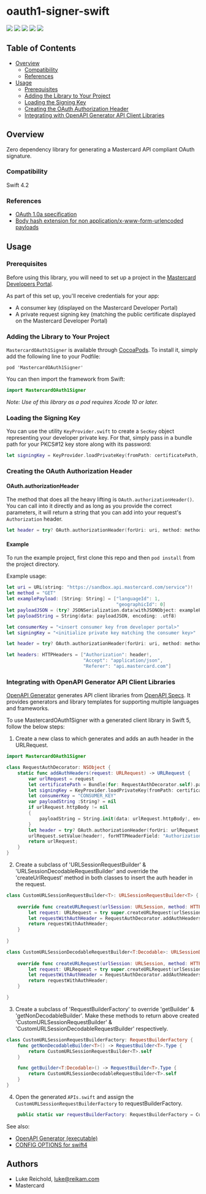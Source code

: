 # oauth1-signer-swift

[![](https://github.com/Mastercard/oauth1-signer-swift/workflows/Build%20&%20Test/badge.svg)](https://github.com/Mastercard/oauth1-signer-swift/actions?query=workflow%3A%22Build+%26+Test%22)
[![](https://sonarcloud.io/api/project_badges/measure?project=Mastercard_oauth1-signer-swift&metric=alert_status)](https://sonarcloud.io/dashboard?id=Mastercard_oauth1-signer-swift)
[![](https://github.com/Mastercard/oauth1-signer-swift/workflows/broken%20links%3F/badge.svg)](https://github.com/Mastercard/oauth1-signer-swift/actions?query=workflow%3A%22broken+links%3F%22)
[![](https://img.shields.io/cocoapods/v/MastercardOAuth1Signer.svg?style=flat&color=blue)](https://cocoapods.org/pods/MastercardOAuth1Signer)
[![](https://img.shields.io/badge/license-MIT-yellow.svg)](https://github.com/Mastercard/oauth1-signer-swift/blob/master/LICENSE)

## Table of Contents
- [Overview](#overview)
    * [Compatibility](#compatibility)
    * [References](#references)
- [Usage](#usage)
    * [Prerequisites](#prerequisites)
    * [Adding the Library to Your Project](#adding-the-library-to-your-project)
    * [Loading the Signing Key](#loading-the-signing-key) 
    * [Creating the OAuth Authorization Header](#creating-the-oauth-authorization-header)
    * [Integrating with OpenAPI Generator API Client Libraries](#integrating-with-openapi-generator-api-client-libraries)

## Overview <a name="overview"></a>

Zero dependency library for generating a Mastercard API compliant OAuth signature.

### Compatibility <a name="compatibility"></a>
Swift 4.2

### References <a name="references"></a>
* [OAuth 1.0a specification](https://tools.ietf.org/html/rfc5849)
* [Body hash extension for non application/x-www-form-urlencoded payloads](https://tools.ietf.org/id/draft-eaton-oauth-bodyhash-00.html)

## Usage <a name="usage"></a>

### Prerequisites <a name="prerequisites"></a>

Before using this library, you will need to set up a project in the [Mastercard Developers Portal](https://developer.mastercard.com). 

As part of this set up, you'll receive credentials for your app:
* A consumer key (displayed on the Mastercard Developer Portal)
* A private request signing key (matching the public certificate displayed on the Mastercard Developer Portal)

### Adding the Library to Your Project <a name="adding-the-library-to-your-project"></a>

`MastercardOAuth1Signer` is available through [CocoaPods](https://cocoapods.org). To install it, simply add the following line to your Podfile:

```
pod 'MastercardOAuth1Signer'
```

You can then import the framework from Swift:
```swift
import MastercardOAuth1Signer
```

*Note: Use of this library as a pod requires Xcode 10 or later.*

### Loading the Signing Key <a name="loading-the-signing-key"></a>

You can use the utility `KeyProvider.swift` to create a `SecKey` object representing your developer private key. 
For that, simply pass in a bundle path for your PKCS#12 key store along with its password:

```swift
let signingKey = KeyProvider.loadPrivateKey(fromPath: certificatePath, keyPassword: "<<PASSWORD>>")!
```

### Creating the OAuth Authorization Header <a name="creating-the-oauth-authorization-header"></a>

#### OAuth.authorizationHeader <a name="oauth-authorizationheader"></a>

The method that does all the heavy lifting is `OAuth.authorizationHeader()`. You can call into it directly and as long as you provide the correct parameters, it will return a string that you can add into your request's `Authorization` header.

```swift
let header = try? OAuth.authorizationHeader(forUri: uri, method: method, payload: payloadString, consumerKey: consumerKey, signingPrivateKey: signingKey)
```

#### Example <a name="example"></a>

To run the example project, first clone this repo and then `pod install` from the project directory.

Example usage:

```swift
let uri = URL(string: "https://sandbox.api.mastercard.com/service")!
let method = "GET"
let examplePayload: [String: String] = ["languageId": 1,
                                        "geographicId": 0]
let payloadJSON = (try? JSONSerialization.data(withJSONObject: examplePayload, options: [])) ?? Data()
let payloadString = String(data: payloadJSON, encoding: .utf8)

let consumerKey = "<insert consumer key from developer portal>"
let signingKey = "<initialize private key matching the consumer key>"

let header = try? OAuth.authorizationHeader(forUri: uri, method: method, payload: payloadString, consumerKey: consumerKey, signingPrivateKey: myPrivateKey)

let headers: HTTPHeaders = ["Authorization": header!,
                            "Accept": "application/json",
                            "Referer": "api.mastercard.com"]
```
### Integrating with OpenAPI Generator API Client Libraries <a name="integrating-with-openapi-generator-api-client-libraries"></a>

[OpenAPI Generator](https://github.com/OpenAPITools/openapi-generator) generates API client libraries from [OpenAPI Specs](https://github.com/OAI/OpenAPI-Specification). 
It provides generators and library templates for supporting multiple languages and frameworks.

To use MastercardOAuth1Signer with a generated client library in Swift 5, follow the below steps:

1. Create a new class to which generates and adds an auth header in the URLRequest.
```swift
import MastercardOAuth1Signer

class RequestAuthDecorator: NSObject {
    static func addAuthHeaders(request: URLRequest) -> URLRequest {
        var urlRequest = request
        let certificatePath = Bundle(for: RequestAuthDecorator.self).path(forResource: "<<FILENAME>>", ofType: "p12")
        let signingKey = KeyProvider.loadPrivateKey(fromPath: certificatePath!, keyPassword: "<<PASSWORD>>")!
        let consumerKey = "CONSUMER_KEY"
        var payloadString :String? = nil
        if urlRequest.httpBody != nil
        {
            payloadString = String.init(data: urlRequest.httpBody!, encoding: .utf8)
        }
        let header = try? OAuth.authorizationHeader(forUri: urlRequest.url!, method: urlRequest.httpMethod!, payload: payloadString, consumerKey: consumerKey, signingPrivateKey: signingKey)
        urlRequest.setValue(header!, forHTTPHeaderField: "Authorization")
        return urlRequest;
    }
}
```
2. Create a subclass of 'URLSessionRequestBuilder' & 'URLSessionDecodableRequestBuilder' and override the 'createUrlRequest' method in both classes to insert the auth header in the request.

```swift
class CustomURLSessionRequestBuilder<T>: URLSessionRequestBuilder<T> {
    
    override func createURLRequest(urlSession: URLSession, method: HTTPMethod, encoding: ParameterEncoding, headers: [String : String]) throws -> URLRequest {
        let request: URLRequest = try super.createURLRequest(urlSession: urlSession, method: method, encoding: encoding, headers: headers);
        let requestWithAuthHeader = RequestAuthDecorator.addAuthHeaders(request: request);
        return requestWithAuthHeader;
    }
  
}

class CustomURLSessionDecodableRequestBuilder<T:Decodable>: URLSessionDecodableRequestBuilder<T> {
    
    override func createURLRequest(urlSession: URLSession, method: HTTPMethod, encoding: ParameterEncoding, headers: [String : String]) throws -> URLRequest {
        let request: URLRequest = try super.createURLRequest(urlSession: urlSession, method: method, encoding: encoding, headers: headers);
        let requestWithAuthHeader = RequestAuthDecorator.addAuthHeaders(request: request);
        return requestWithAuthHeader;
    }

}

```
3. Create a subclass of 'RequestBuilderFactory' to override 'getBuilder' & 'getNonDecodableBuilder'. Make these methods to return above created 'CustomURLSessionRequestBuilder' & 'CustomURLSessionDecodableRequestBuilder' respectively.
```swift
class CustomURLSessionRequestBuilderFactory: RequestBuilderFactory {
    func getNonDecodableBuilder<T>() -> RequestBuilder<T>.Type {
        return CustomURLSessionRequestBuilder<T>.self
    }

    func getBuilder<T:Decodable>() -> RequestBuilder<T>.Type {
        return CustomURLSessionDecodableRequestBuilder<T>.self
    }
}
```
4. Open the generated `APIs.swift` and assign the `CustomURLSessionRequestBuilderFactory` to requestBuilderFactory.
```swift
    public static var requestBuilderFactory: RequestBuilderFactory = CustomURLSessionRequestBuilderFactory()

```

See also:
* [OpenAPI Generator (executable)](https://mvnrepository.com/artifact/org.openapitools/openapi-generator-cli)
* [CONFIG OPTIONS for swift4](https://github.com/OpenAPITools/openapi-generator/blob/master/docs/generators/swift4-deprecated.md)

## Authors

* Luke Reichold, luke@reikam.com
* Mastercard
